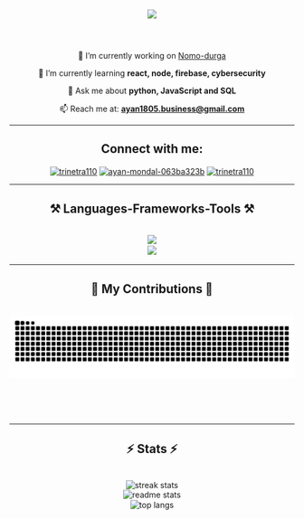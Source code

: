 
<h1 align="center">
  <img src="https://readme-typing-svg.herokuapp.com?font=Fira+Code&pause=1000&random=false&width=435&lines=Yo!+Myself+Ayan+Mondal+from+India"/>
</h1>

<br>

<div align="center">
  
🔭 I’m currently working on [Nomo-durga](https://github.com/trinetra110/nomo-durga)

🌱 I’m currently learning **react, node, firebase, cybersecurity**

💬 Ask me about **python, JavaScript and SQL**

📫 Reach me at: **ayan1805.business@gmail.com**
  
</div>

<hr>

<h2 align="center">Connect with me:</h2>
<p align="center">
<a href="https://twitter.com/trinetra110" target="blank"><img align="center" src="https://raw.githubusercontent.com/rahuldkjain/github-profile-readme-generator/master/src/images/icons/Social/twitter.svg" alt="trinetra110" height="30" width="40" /></a>
<a href="https://linkedin.com/in/ayan-mondal-063ba323b" target="blank"><img align="center" src="https://raw.githubusercontent.com/rahuldkjain/github-profile-readme-generator/master/src/images/icons/Social/linked-in-alt.svg" alt="ayan-mondal-063ba323b" height="30" width="40" /></a>
<a href="https://instagram.com/trinetra110" target="blank"><img align="center" src="https://raw.githubusercontent.com/rahuldkjain/github-profile-readme-generator/master/src/images/icons/Social/instagram.svg" alt="trinetra110" height="30" width="40" /></a>
</p>

<hr>

<h2 align="center">⚒️ Languages-Frameworks-Tools ⚒️</h2>
<br/>
<div align="center">
    <img src="https://skillicons.dev/icons?i=c,cpp,css,firebase,gcp,git,github,html" /><br>
    <img src="https://skillicons.dev/icons?i=js,jquery,linux,mongodb,mysql,nodejs,py,react,vscode" /><br>
</div>

<hr>
<div align="center">
  <h2>🐍 My Contributions 🐍</h2>
  <br>
  <img alt="snake eating my contributions" src="https://raw.githubusercontent.com/trinetra110/trinetra110/output/github-contribution-grid-snake.svg" />
  
  <br/><br/><br/>
</div>

<hr/>

<h2 align="center">⚡ Stats ⚡</h2>
<br>
<div align=center>
  <img width=390 src="https://github-readme-streak-stats-salesp07.vercel.app?user=trinetra110&theme=tokyonight&hide_border=true" alt="streak stats"/>
  <br>
  <img width=390 src="https://github-readme-stats.vercel.app/api?username=trinetra110&show_icons=true&theme=tokyonight&hide_border=true" alt="readme stats" />
  <br/>
  <img width=325 align="center" src="https://github-readme-stats.vercel.app/api/top-langs/?username=trinetra110&hide=HTML&langs_count=8&layout=compact&theme=tokyonight&border_radius=10&size_weight=0.5&count_weight=0.5&exclude_repo=github-readme-stats&hide_border=true" alt="top langs" />
</div>

<br/><br/>
